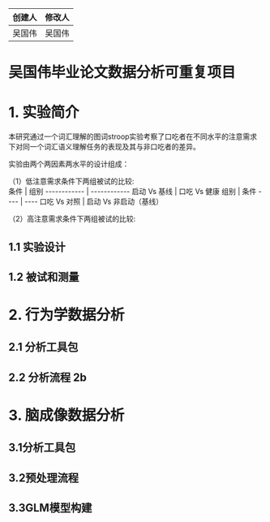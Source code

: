 创建人 | 修改人
------ | ------
吴国伟 | 吴国伟

# 吴国伟毕业论文数据分析可重复项目

# **1. 实验简介** 

  本研究通过一个词汇理解的图词stroop实验考察了口吃者在不同水平的注意需求下对同一个词汇语义理解任务的表现及其与非口吃者的差异。  
  
  实验由两个两因素两水平的设计组成：  
  
  （1）低注意需求条件下两组被试的比较:  
条件         |    组别
------------ | ------------
启动 Vs 基线 | 口吃 Vs 健康
组别 | 条件
---- | ----
口吃 Vs 对照 | 启动 Vs 非启动（基线）
 
  （2）高注意需求条件下两组被试的比较:   

## 1.1 实验设计
  
   
## 1.2 被试和测量

# **2. 行为学数据分析**

## 2.1 分析工具包

## 2.2 分析流程 2b

# **3. 脑成像数据分析**

## 3.1分析工具包

## 3.2预处理流程

## 3.3GLM模型构建

  

